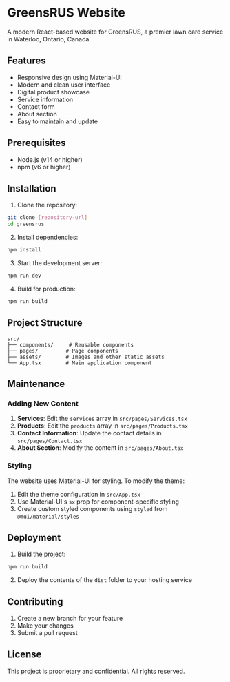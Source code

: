 # GreensRUS Website

A modern React-based website for GreensRUS, a premier lawn care service in Waterloo, Ontario, Canada.

## Features

- Responsive design using Material-UI
- Modern and clean user interface
- Digital product showcase
- Service information
- Contact form
- About section
- Easy to maintain and update

## Prerequisites

- Node.js (v14 or higher)
- npm (v6 or higher)

## Installation

1. Clone the repository:
```bash
git clone [repository-url]
cd greensrus
```

2. Install dependencies:
```bash
npm install
```

3. Start the development server:
```bash
npm run dev
```

4. Build for production:
```bash
npm run build
```

## Project Structure

```
src/
├── components/     # Reusable components
├── pages/         # Page components
├── assets/        # Images and other static assets
└── App.tsx        # Main application component
```

## Maintenance

### Adding New Content

1. **Services**: Edit the `services` array in `src/pages/Services.tsx`
2. **Products**: Edit the `products` array in `src/pages/Products.tsx`
3. **Contact Information**: Update the contact details in `src/pages/Contact.tsx`
4. **About Section**: Modify the content in `src/pages/About.tsx`

### Styling

The website uses Material-UI for styling. To modify the theme:

1. Edit the theme configuration in `src/App.tsx`
2. Use Material-UI's `sx` prop for component-specific styling
3. Create custom styled components using `styled` from `@mui/material/styles`

## Deployment

1. Build the project:
```bash
npm run build
```

2. Deploy the contents of the `dist` folder to your hosting service

## Contributing

1. Create a new branch for your feature
2. Make your changes
3. Submit a pull request

## License

This project is proprietary and confidential. All rights reserved.
